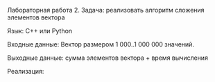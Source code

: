Лабораторная работа 2.
Задача: реализовать алгоритм сложения элементов вектора

Язык: C++ или Python

Входные данные: Вектор размером 1 000..1 000 000 значений.

Выходные данные: сумма элементов вектора + время вычисления

Реализация:




